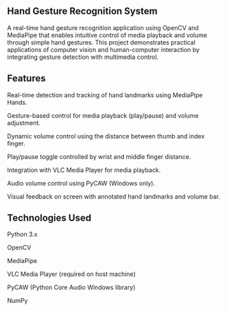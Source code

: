 ## Hand Gesture Recognition System

A real-time hand gesture recognition application using OpenCV and MediaPipe that enables intuitive control of media playback and volume through simple hand gestures. This project demonstrates practical applications of computer vision and human-computer interaction by integrating gesture detection with multimedia control.


## Features

Real-time detection and tracking of hand landmarks using MediaPipe Hands.

Gesture-based control for media playback (play/pause) and volume adjustment.

Dynamic volume control using the distance between thumb and index finger.

Play/pause toggle controlled by wrist and middle finger distance.

Integration with VLC Media Player for media playback.

Audio volume control using PyCAW (Windows only).

Visual feedback on screen with annotated hand landmarks and volume bar.

## Technologies Used

Python 3.x

OpenCV

MediaPipe

VLC Media Player (required on host machine)

PyCAW (Python Core Audio Windows library)

NumPy
